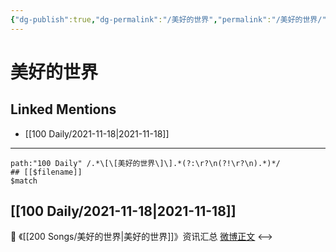 ```yaml
---
{"dg-publish":true,"dg-permalink":"/美好的世界","permalink":"/美好的世界/"}
---
```


# 美好的世界

## Linked Mentions
- [[100 Daily/2021-11-18\|2021-11-18]]


---

```expander
path:"100 Daily" /.*\[\[美好的世界\]\].*(?:\r?\n(?!\r?\n).*)*/
## [[$filename]]
$match
```
## [[100 Daily/2021-11-18\|2021-11-18]]
💫 《[[200 Songs/美好的世界\|美好的世界]]》资讯汇总 [微博正文](https://m.weibo.cn/6466290670/4704911206383870)
<-->